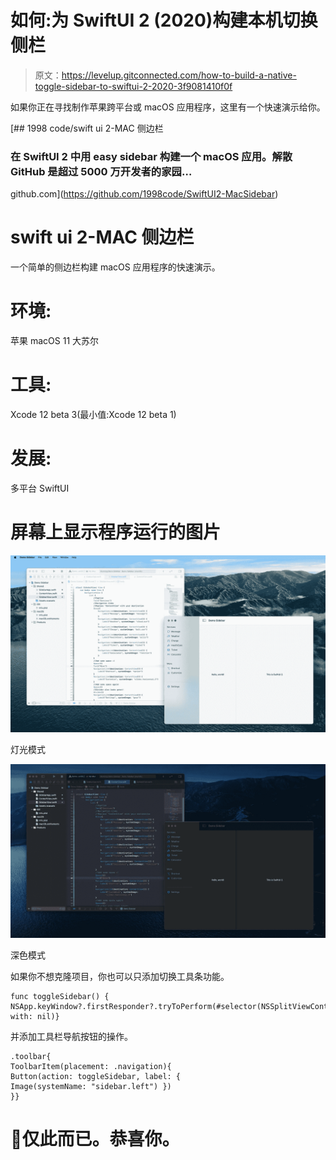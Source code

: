 # 如何:为 SwiftUI 2 (2020)构建本机切换侧栏

> 原文：<https://levelup.gitconnected.com/how-to-build-a-native-toggle-sidebar-to-swiftui-2-2020-3f9081410f0f>

如果你正在寻找制作苹果跨平台或 macOS 应用程序，这里有一个快速演示给你。

[](https://github.com/1998code/SwiftUI2-MacSidebar) [## 1998 code/swift ui 2-MAC 侧边栏

### 在 SwiftUI 2 中用 easy sidebar 构建一个 macOS 应用。解散 GitHub 是超过 5000 万开发者的家园…

github.com](https://github.com/1998code/SwiftUI2-MacSidebar) 

# swift ui 2-MAC 侧边栏

一个简单的侧边栏构建 macOS 应用程序的快速演示。

# 环境:

苹果 macOS 11 大苏尔

# 工具:

Xcode 12 beta 3(最小值:Xcode 12 beta 1)

# 发展:

多平台 SwiftUI

# 屏幕上显示程序运行的图片

![](img/acfd645ddfb3c8c205cc5eed1d5a7571.png)

灯光模式

![](img/405c4ef1e5ee1cad4664c89ccda7ed4c.png)

深色模式

如果你不想克隆项目，你也可以只添加切换工具条功能。

```
func toggleSidebar() { NSApp.keyWindow?.firstResponder?.tryToPerform(#selector(NSSplitViewController.toggleSidebar(_:)), with: nil)}
```

并添加工具栏导航按钮的操作。

```
.toolbar{
ToolbarItem(placement: .navigation){
Button(action: toggleSidebar, label: {
Image(systemName: "sidebar.left") })
}}
```

# 👏仅此而已。恭喜你。